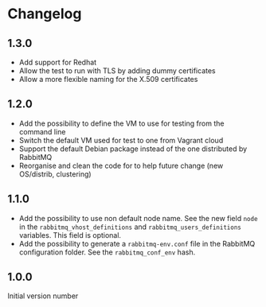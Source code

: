 # Changelog

## 1.3.0

* Add support for Redhat
* Allow the test to run with TLS by adding dummy certificates
* Allow a more flexible naming for the X.509 certificates

## 1.2.0

* Add the possibility to define the VM to use for testing from the command line
* Switch the default VM used for test to one from Vagrant cloud
* Support the default Debian package instead of the one distributed by RabbitMQ
* Reorganise and clean the code for to help future change (new OS/distrib,
  clustering)

## 1.1.0

* Add the possibility to use non default node name. See the new field `node` in
  the `rabbitmq_vhost_definitions` and `rabbitmq_users_definitions` variables.
  This field is optional.
* Add the possibility to generate a `rabbitmq-env.conf` file in the RabbitMQ
  configuration folder. See the `rabbitmq_conf_env` hash.

## 1.0.0

Initial version number
